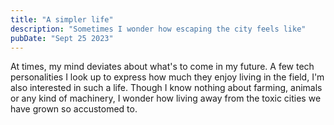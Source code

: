 ```yaml
---
title: "A simpler life"
description: "Sometimes I wonder how escaping the city feels like"
pubDate: "Sept 25 2023"
---
```


At times, my mind deviates about what's to come in my future. A few tech personalities I look up to express how much they enjoy living in the field, I'm also interested in such a life. Though I know nothing about farming, animals or any kind of machinery, I wonder how living away from the toxic cities we have grown so accustomed to.
